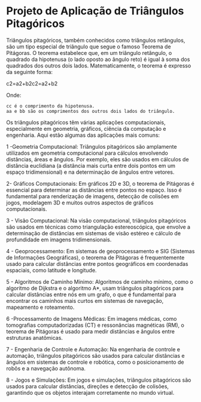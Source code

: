 # Projeto de Aplicação de Triângulos Pitagóricos

Triângulos pitagóricos, também conhecidos como triângulos retângulos, são um tipo especial de triângulo que segue o famoso Teorema de Pitágoras. O teorema estabelece que, em um triângulo retângulo, o quadrado da hipotenusa (o lado oposto ao ângulo reto) é igual à soma dos quadrados dos outros dois lados. Matematicamente, o teorema é expresso da seguinte forma:

c2=a2+b2c2=a2+b2

Onde:

    cc é o comprimento da hipotenusa.
    aa e bb são os comprimentos dos outros dois lados do triângulo.

Os triângulos pitagóricos têm várias aplicações computacionais, especialmente em geometria, gráficos, ciência da computação e engenharia. Aqui estão algumas das aplicações mais comuns:

1 -Geometria Computacional: Triângulos pitagóricos são amplamente utilizados em geometria computacional para cálculos envolvendo distâncias, áreas e ângulos. Por exemplo, eles são usados em cálculos de distância euclidiana (a distância mais curta entre dois pontos em um espaço tridimensional) e na determinação de ângulos entre vetores.

2- Gráficos Computacionais: Em gráficos 2D e 3D, o teorema de Pitágoras é essencial para determinar as distâncias entre pontos no espaço. Isso é fundamental para renderização de imagens, detecção de colisões em jogos, modelagem 3D e muitos outros aspectos de gráficos computacionais.

3 - Visão Computacional: Na visão computacional, triângulos pitagóricos são usados em técnicas como triangulação estereoscópica, que envolve a determinação de distâncias em sistemas de visão estéreo e cálculo de profundidade em imagens tridimensionais.

4 - Geoprocessamento: Em sistemas de geoprocessamento e SIG (Sistemas de Informações Geográficas), o teorema de Pitágoras é frequentemente usado para calcular distâncias entre pontos geográficos em coordenadas espaciais, como latitude e longitude.

5 - Algoritmos de Caminho Mínimo: Algoritmos de caminho mínimo, como o algoritmo de Dijkstra e o algoritmo A*, usam triângulos pitagóricos para calcular distâncias entre nós em um grafo, o que é fundamental para encontrar os caminhos mais curtos em sistemas de navegação, mapeamento e roteamento.

6 -Processamento de Imagens Médicas: Em imagens médicas, como tomografias computadorizadas (CT) e ressonâncias magnéticas (RM), o teorema de Pitágoras é usado para medir distâncias e ângulos entre estruturas anatômicas.

7 - Engenharia de Controle e Automação: Na engenharia de controle e automação, triângulos pitagóricos são usados para calcular distâncias e ângulos em sistemas de controle e robótica, como o posicionamento de robôs e a navegação autônoma.

8 - Jogos e Simulações: Em jogos e simulações, triângulos pitagóricos são usados para calcular distâncias, direções e detecção de colisões, garantindo que os objetos interajam corretamente no mundo virtual.